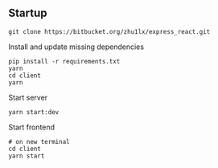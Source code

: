 ## Startup

```
git clone https://bitbucket.org/zhu1lx/express_react.git
```

Install and update missing dependencies
```
pip install -r requirements.txt
yarn
cd client
yarn
```

Start server
```
yarn start:dev
```

Start frontend
```
# on new terminal
cd client
yarn start
```